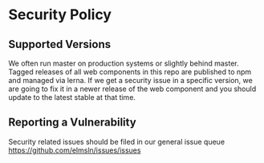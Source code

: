 # Security Policy

## Supported Versions

We often run master on production systems or slightly behind master. Tagged releases of all web components in this repo are published to npm and managed via lerna.
If we get a security issue in a specific version, we are going to fix it in a newer release of the web component and you should update to the latest stable at that time.

## Reporting a Vulnerability

Security related issues should be filed in our general issue queue https://github.com/elmsln/issues/issues
